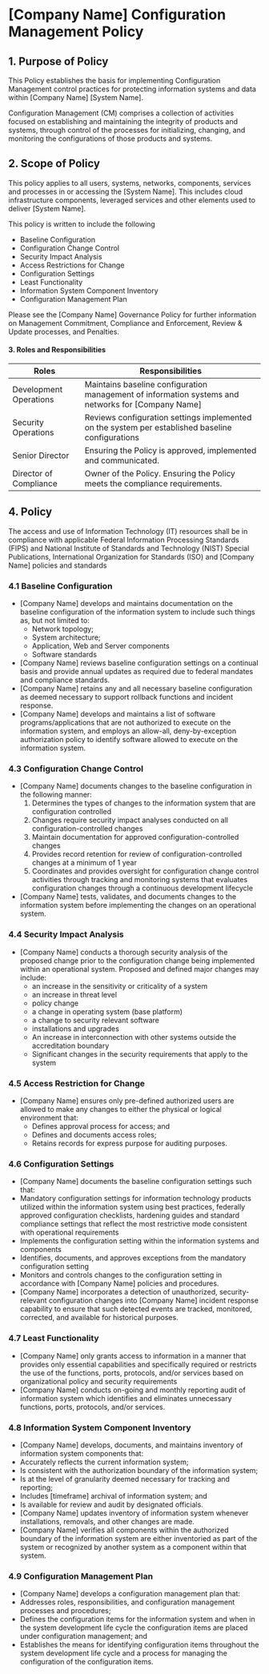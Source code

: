 # [Company Name] Configuration Management Policy

## 1. Purpose of Policy
This Policy establishes the basis for implementing Configuration Management control practices for protecting information systems and data within [Company Name] [System Name].

Configuration Management (CM) comprises a collection of activities focused on establishing and maintaining the integrity of products and systems, through control of the processes for initializing, changing, and monitoring the configurations of those products and systems.  

## 2. Scope of Policy
This policy applies to all users, systems, networks, components, services and processes in or accessing the [System Name]. This includes cloud infrastructure components, leveraged services and other elements used to deliver [System Name].

This policy is written to include the following
* Baseline Configuration
* Configuration Change Control
* Security Impact Analysis
* Access Restrictions for Change
* Configuration Settings
* Least Functionality
* Information System Component Inventory
* Configuration Management Plan

Please see the [Company Name] Governance Policy for further information on Management Commitment, Compliance and Enforcement, Review & Update processes, and Penalties.

#### 3. Roles and Responsibilities
|Roles                 | Responsibilities                                                                        |
|----------------------|-----------------------------------------------------------------------------------------|
|Development Operations| Maintains baseline configuration management of information systems and networks for [Company Name] |
|Security Operations   | Reviews configuration settings implemented on the system per established baseline configurations|
|Senior Director       | Ensuring the Policy is approved, implemented and communicated.|
|Director of Compliance| Owner of the Policy. Ensuring the Policy meets the compliance requirements.|

## 4. Policy
The access and use of Information Technology (IT) resources shall be in compliance with applicable Federal Information Processing Standards (FIPS) and National Institute of Standards and Technology (NIST) Special Publications, International Organization for Standards (ISO) and [Company Name] policies and standards

### 4.1 Baseline Configuration
* [Company Name] develops and maintains documentation on the baseline configuration of the information system to include such things as, but not limited to:
  * Network topology;
  * System architecture;
  * Application, Web and Server components
  * Software standards
* [Company Name] reviews baseline configuration settings on a continual basis and provide annual updates as required due to federal mandates and compliance standards.
* [Company Name] retains any and all necessary baseline configuration as deemed necessary to support rollback functions and incident response.
* [Company Name] develops and maintains a list of software programs/applications that are not authorized to execute on the information system, and employs an allow-all, deny-by-exception authorization policy to identify software allowed to execute on the information system.

### 4.3 Configuration Change Control
* [Company Name] documents changes to the baseline configuration in the following manner:
  1. Determines the types of changes to the information system that are configuration controlled
  2. Changes require security impact analyses conducted on all configuration-controlled changes
  3. Maintain documentation for approved configuration-controlled changes
  4. Provides record retention for review of configuration-controlled changes at a minimum of 1 year
  5. Coordinates and provides oversight for configuration change control activities through tracking and monitoring systems that evaluates configuration changes  through a continuous development lifecycle
* [Company Name] tests, validates, and documents changes to the information system before implementing the changes on an operational system.

### 4.4 Security Impact Analysis
* [Company Name] conducts a thorough security analysis of the proposed change prior to the configuration change being implemented within an operational system. Proposed and defined major changes may include:
  * an increase in the sensitivity or criticality of a system
  * an increase in threat level
  * policy change
  * a change in operating system (base platform)
  * a change to security relevant software
  * installations and upgrades
  * An increase in interconnection with other systems outside the accreditation boundary
  * Significant changes in the security requirements that apply to the system

### 4.5 Access Restriction for Change
* [Company Name] ensures only pre-defined authorized users are allowed to make any changes to either the physical or logical environment that:
  * Defines approval process for access; and
  * Defines and documents access roles;
  * Retains records for express purpose for auditing purposes.

### 4.6 Configuration Settings
* [Company Name] documents the baseline configuration settings such that:
 * Mandatory configuration settings for information technology products utilized within the information system using best practices, federally approved configuration checklists,  hardening guides and standard compliance settings that reflect the most restrictive mode consistent with operational requirements
 * Implements the configuration setting within the information systems and components
 * Identifies, documents, and approves exceptions from the mandatory configuration setting
 * Monitors and controls changes to the configuration setting in accordance with [Company Name] policies and procedures.
* [Company Name] incorporates a detection of unauthorized, security-relevant configuration changes into [Company Name] incident response capability to ensure that such detected events are tracked, monitored, corrected, and available for historical purposes.

### 4.7 Least Functionality
*  [Company Name] only grants access to information in a manner that provides only essential capabilities and specifically required  or restricts the use of the functions, ports, protocols, and/or services based on organizational policy and security requirements
* [Company Name] conducts on-going and monthly reporting audit of information system which identifies and eliminates unnecessary functions, ports, protocols, and/or services.  

### 4.8 Information System Component Inventory
* [Company Name] develops, documents, and maintains inventory of information system components that:
 * Accurately reflects the current information system;
 * Is consistent with the authorization boundary of the information system;
 * Is at the level of granularity deemed necessary for tracking and reporting;
 * Includes [timeframe] archival of information system; and
 * Is available for review and audit by designated officials.
* [Company Name] updates inventory of information system whenever installations, removals, and other changes are made.
* [Company Name] verifies all components within the authorized boundary of the information system are either inventoried as part of the system or recognized by another system as a component within that system.

### 4.9 Configuration Management Plan
* [Company Name] develops a configuration management plan that:
 * Addresses roles, responsibilities, and configuration management processes and procedures;
 * Defines the configuration items for the information system and when in the system development life cycle the configuration items are placed under configuration management; and
 * Establishes the means for identifying configuration items throughout the system development life cycle and a process for managing the configuration of the configuration items.
